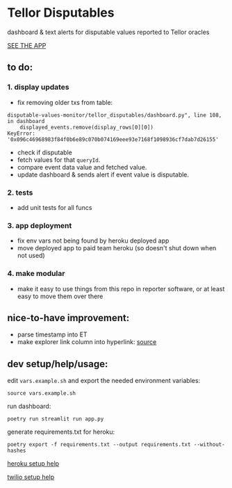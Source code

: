 # Tellor Disputables
dashboard & text alerts for disputable values reported to Tellor oracles

[SEE THE APP](https://tellor-disputables.herokuapp.com/)

## to do:
### 1. display updates
- fix removing older txs from table:
```
disputable-values-monitor/tellor_disputables/dashboard.py", line 108, in dashboard
    displayed_events.remove(display_rows[0][0])
KeyError: '0x096c46968983f84f0b6e89c070b074169eee93e7168f1098936cf7dab7d26155'
```
- check if disputable
- fetch values for that `queryId`.
- compare event data value and fetched value.
- update dashboard & sends alert if event value is disputable.

### 2. tests
- add unit tests for all funcs

### 3. app deployment
- fix env vars not being found by heroku deployed app
- move deployed app to paid team heroku (so doesn't shut down when not used)

### 4. make modular
- make it easy to use things from this repo in reporter software, or at least easy to move them over there

## nice-to-have improvement:
- parse timestamp into ET
- make explorer link column into hyperlink: [source](https://discuss.streamlit.io/t/make-streamlit-table-results-hyperlinks-or-add-radio-buttons-to-table/7883)


## dev setup/help/usage:
edit `vars.example.sh` and export the needed environment variables:
```
source vars.example.sh
```
run dashboard:
```
poetry run streamlit run app.py
```
generate requirements.txt for heroku:
```
poetry export -f requirements.txt --output requirements.txt --without-hashes
```
[heroku setup help](https://towardsdatascience.com/quickly-build-and-deploy-an-application-with-streamlit-988ca08c7e83)

[twilio setup help](https://www.twilio.com/docs/sms/quickstart/python)

